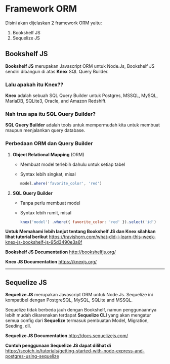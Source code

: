 # Framework ORM

Disini akan dijelaskan 2 framework ORM yaitu:
1. Bookshelf JS
2. Sequelize JS

## Bookshelf JS

**Bookshelf JS** merupakan Javascript ORM untuk Node.Js, Bookshelf JS sendiri dibangun di atas **Knex** SQL Query Builder.

### Lalu apakah itu **Knex**??

**Knex** adalah sebuah SQL Query Builder untuk Postgres, MSSQL, MySQL, MariaDB, SQLite3, Oracle, and Amazon Redshift.

### Nah trus apa itu **SQL Query Builder**?

**SQL Query Builder** adalah tools untuk mempermudah kita untuk membuat maupun menjalankan query database.

### Perbedaan ORM dan Query Builder

1.  **Object Relational Mapping** (ORM)

    - Membuat model terlebih dahulu untuk setiap tabel
    - Syntax lebih singkat, misal

      ```Javascript
      model.where('favorite_color', 'red')
      ```

1.  **SQL Query Builder**

    - Tanpa perlu membuat model
    - Syntax lebih rumit, misal

      ```Javascript
      knex('model') .where({ favorite_color: 'red' }).select('id')
      ```

**Untuk Memahami lebih lanjut tentang Bookshelf JS dan Knex silahkan lihat tutorial berikut** https://travishorn.com/what-did-i-learn-this-week-knex-js-bookshelf-js-95d3490e3a6f

**Bookshelf JS Documentation** http://bookshelfjs.org/

**Knex JS Documentation** https://knexjs.org/

---

## Sequelize JS
**Sequelize JS** merupakan Javascript ORM untuk Node.Js. Sequelize ini kompatibel dengan PostgreSQL, MySQL, SQLite and MSSQL.

Sequelize tidak berbeda jauh dengan Bookshelf, namun penggunaannya lebih mudah dikarenakan terdapat **Sequelize CLI** yang akan mengatur semua config dari **Sequelize** termasuk pembuatan Model, Migration, Seeding, dll.

**Sequelize JS Documentation** http://docs.sequelizejs.com/

**Contoh penggunaan Sequelize JS dapat dilihat di** https://scotch.io/tutorials/getting-started-with-node-express-and-postgres-using-sequelize